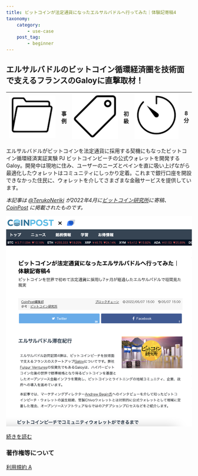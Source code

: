 ```yaml
---
title: ビットコインが法定通貨になったエルサルバドルへ行ってみた｜体験記寄稿4
taxonomy:
    category:
        - use-case
    post_tag:
        - beginner
---
```


## エルサルバドルのビットコイン循環経済圏を技術面で支えるフランスのGaloyに直撃取材！

|  ![Category](/_images/category.png)  |  事例  |  ![Tag](/_images/tag.png)  |  初級  | ![Time](/_images/timer.png)  |  8分  |
| ---- | ---- | ---- | ---- | ---- | ---- |

エルサルバドルがビットコインを法定通貨に採用する契機にもなったビットコイン循環経済実証実験 PJ ビットコインビーチの公式ウォレットを開発するGaloy。開発中は現地に住み、ユーザーのニーズとペインを直に吸い上げながら最適化したウォレットはコミュニティにしっかり定着。これまで銀行口座を開設できなかった住民に、ウォレットを介してさまざまな金融サービスを提供しています。

*本記事は [@TerukoNeriki](https://twitter.com/TerukoNeriki) が2022年4月に[ビットコイン研究所](https://coinkeninfo.com/)に寄稿、 [CoinPost](https://coinpost.jp/) に掲載されたものです。*

[![ビットコインが法定通貨になったエルサルバドルへ行ってみた｜体験記寄稿4 - CoinPost](/_images/galoy_interview.png)](https://coinpost.jp/?p=346521)

[続きを読む](https://coinpost.jp/?p=346521)


### 著作権等について
[利用規約 A](https://lostinbitcoin.jp/copyright/#uaa)
